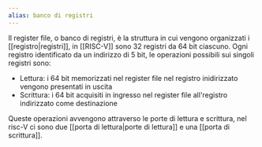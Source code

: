 ```yaml
---
alias: banco di registri
---
```

Il register file, o banco di registri, è la struttura in cui vengono organizzati i [[registro|registri]], in [[RISC-V]] sono 32 registri da 64 bit ciascuno.
Ogni registro identificato da un indirizzo di 5 bit, le operazioni possibili sui singoli registri sono:
- Lettura: i 64 bit memorizzati nel  register file nel registro inidirizzato vengono presentati in uscita
- Scrittura: i 64 bit acquisiti in ingresso nel register file all'registro indirizzato come destinazione

Queste operazioni avvengono attraverso le porte di lettura e scrittura, nel risc-V ci sono due [[porta di lettura|porte di lettura]] e una [[porta di scrittura]].


